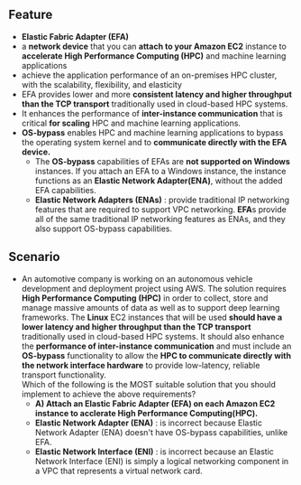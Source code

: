 ## Feature 
- **Elastic Fabric Adapter (EFA)**
- a **network device** that you can **attach to your Amazon EC2** instance to **accelerate High Performance Computing (HPC)** and machine learning applications
- achieve the application performance of an on-premises HPC cluster, with the scalability, flexibility, and elasticity
- EFA provides lower and more **consistent latency and higher throughput than the TCP transport** traditionally used in cloud-based HPC systems.
- It enhances the performance of **inter-instance communication** that is critical **for scaling** HPC and machine learning applications.
- **OS-bypass** enables HPC and machine learning applications to bypass the operating system kernel and to **communicate directly with the EFA device.**
  - The **OS-bypass** capabilities of EFAs are **not supported on Windows** instances. If you attach an EFA to a Windows instance, the instance functions as an **Elastic Network Adapter(ENA)**, without the added EFA capabilities.
  - **Elastic Network Adapters (ENAs)** : provide traditional IP networking features that are required to support VPC networking. **EFA**s provide all of the same traditional IP networking features as ENAs, and they also support OS-bypass capabilities. 

## Scenario
- An automotive company is working on an autonomous vehicle development and deployment project using AWS. The solution requires **High Performance Computing (HPC)** in order to collect, store and manage massive amounts of data as well as to support deep learning frameworks. The **Linux** EC2 instances that will be used **should have a lower latency and higher throughput than the TCP transport** traditionally used in cloud-based HPC systems. It should also enhance the **performance of inter-instance communication** and must include an **OS-bypass** functionality to allow the **HPC to communicate directly with the network interface hardware** to provide low-latency, reliable transport functionality.    
Which of the following is the MOST suitable solution that you should implement to achieve the above requirements?
  - **A) Attach an Elastic Fabric Adapter (EFA) on each Amazon EC2 instance to acclerate High Performance Computing(HPC).**
  - **Elastic Network Adapter (ENA)** : is incorrect because Elastic Network Adapter (ENA) doesn't have OS-bypass capabilities, unlike EFA.
  - **Elastic Network Interface (ENI)** : is incorrect because an Elastic Network Interface (ENI) is simply a logical networking component in a VPC that represents a virtual network card. 
